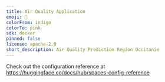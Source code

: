 ```yaml
---
title: Air Quality Application
emoji: 🐨
colorFrom: indigo
colorTo: pink
sdk: docker
pinned: false
license: apache-2.0
short_description: Air Quality Prediction Region Occitanie
---
```


Check out the configuration reference at https://huggingface.co/docs/hub/spaces-config-reference
